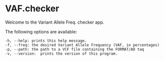 # VAF.checker

Welcome to the Variant Allele Freq. checker app.

The following options are available:

	-h, --help:	prints this help message.
	-f, --freq:	the desired Variant Allele Frequency (VAF, in percentages)
	-p, --path:	the path to a VCF file containing the FORMAT/AD taq
	-v, --version:	prints the version of this program.
